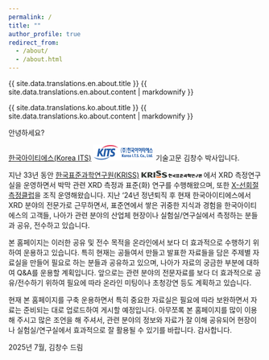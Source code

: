 ```yaml
---
permalink: /
title: ""
author_profile: true
redirect_from: 
  - /about/
  - /about.html
---
```


{{ site.data.translations.en.about.title }}
{{ site.data.translations.en.about.content | markdownify }}




{{ site.data.translations.ko.about.title }}
{{ site.data.translations.ko.about.content | markdownify }}

<p>안녕하세요?</p>
<p><a href="http://koreaits.com/">한국아이티에스(Korea ITS)</a> <img src="images/kits_logo.png" alt="KITS" style="width:120px;height:auto;" /> 기술고문 김창수 박사입니다.</p>
<p>지난 33년 동안 <a href="https://www.kriss.re.kr/">한국표준과학연구원(KRISS)</a> <img src="images/kriss_logo.jpg" alt="KRISS" style="width:120px;height:auto;"  /> 에서 XRD 측정연구실을 운영하면서 박막 관련 XRD 측정과 표준(화) 연구를 수행해왔으며, 또한 <a href="https://www.metclub.re.kr/diffraction.do">X-선회절 측정클럽</a>을 조직 운영해왔습니다. 지난 ‘24년 정년퇴직 후 현재 한국아이티에스에서 XRD 분야의 전문가로 근무하면서, 표준연에서 쌓은 귀중한 지식과 경험을 한국아이티에스의 고객들, 나아가 관련 분야의 산업체 현장이나 실험실/연구실에서 측정하는 분들과 공유, 전수하고 있습니다.</p>
<p>본 홈페이지는 이러한 공유 및 전수 목적을 온라인에서 보다 더 효과적으로 수행하기 위하여 운용하고 있습니다. 특히 현재는 공들여서 만들고 발표한 자료들을 담은 주제별 자료실을 만들어 필요로 하는 분들과 공유하고 있으며, 나아가 자료의 궁금한 부분에 대하여 Q&A를 운용할 계획입니다. 앞으로는 관련 분야의 전문자료를 보다 더 효과적으로 공유/전수하기 위하여 필요에 따라 온라인 미팅이나 초청강연 등도 계획하고 있습니다.</p>
<p>현재 본 홈페이지를 구축 운용하면서 특히 중요한 자료실은 필요에 따라 보완하면서 자료는 준비되는 대로 업로드하여 게시할 예정입니다. 아무쪼록 본 홈페이지를 많이 이용해 주시고 많은 조언을 해 주셔서, 관련 분야의 정보와 자료가 잘 이해 공유되어 현장이나 실험실/연구실에서 효과적으로 잘 활용될 수 있기를 바랍니다. 
감사합니다.</p>

<p>2025년 7월, 김창수 드림</p>


<p></p>
<p></p>
<p></p>

<!-- <div>
<img src="images/kits_logo.png" alt="KITS" style="width:150px;height:auto;margin-right:50px;" />
<img src="images/kriss_logo.jpg" alt="KRISS" style="width:150px;height:auto;"  />
</div> -->




